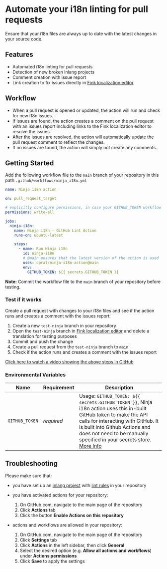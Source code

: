 <doc-image src="https://cdn.jsdelivr.net/gh/opral/monorepo@latest/inlang/source-code/github-lint-action/assets/ninja-i18n-cover.webp"></doc-image>

# Automate your i18n linting for pull requests

Ensure that your i18n files are always up to date with the latest changes in your source code.

## Features

- Automated i18n linting for pull requests
- Detection of new broken inlang projects
- Comment creation with issue report
- Link creation to fix issues directly in [Fink localization editor](https://inlang.com/m/tdozzpar/app-inlang-finkLocalizationEditor)

## Workflow

<doc-video src="https://cdn.jsdelivr.net/gh/opral/monorepo@latest/inlang/source-code/github-lint-action/assets/Ninja-showcase.mp4"></doc-video>

- When a pull request is opened or updated, the action will run and check for new i18n issues.
- If issues are found, the action creates a comment on the pull request with an issues report including links to the Fink localization editor to resolve the issues.
- After the issues are resolved, the action will automatically update the pull request comment to reflect the changes.
- If no issues are found, the action will simply not create any comments.

## Getting Started

Add the following workflow file to the `main` branch of your repository in this path `.github/workflows/ninja_i18n.yml`

```yml
name: Ninja i18n action

on: pull_request_target

# explicitly configure permissions, in case your GITHUB_TOKEN workflow permissions are set to read-only in repository settings
permissions: write-all

jobs:
  ninja-i18n:
    name: Ninja i18n - GitHub Lint Action
    runs-on: ubuntu-latest

    steps:
      - name: Run Ninja i18n
        id: ninja-i18n
        # @main ensures that the latest version of the action is used
        uses: opral/ninja-i18n-action@main
        env:
          GITHUB_TOKEN: ${{ secrets.GITHUB_TOKEN }}
```

**Note:** Commit the workflow file to the `main` branch of your repository before testing.

### Test if it works

Create a pull request with changes to your i18n files and see if the action runs and creates a comment with the issues report:

1. Create a new `test-ninja` branch in your repository
2. Open the `test-ninja` branch in [Fink localization editor](https://fink.inlang.com) and delete a translation for testing purposes
3. Commit and push the change
4. Create a pull request from the `test-ninja` branch to `main`
5. Check if the action runs and creates a comment with the issues report

[Click here to watch a video showing the above steps in GitHub](https://www.loom.com/share/c4d15fefb0854ca4b75a85cdb0d2c7e3)

### Environmental Variables

| Name                  | Requirement | Description |
| --------------------- | ----------- | ----------- |
| `GITHUB_TOKEN`        | _required_ | Usage: `GITHUB_TOKEN: ${{ secrets.GITHUB_TOKEN }}`,  Ninja i18n action uses this in-built GitHub token to make the API calls for interacting with GitHub. It is built into Github Actions and does not need to be manually specified in your secrets store. [More Info](https://help.github.com/en/actions/configuring-and-managing-workflows/authenticating-with-the-github_token)|

## Troubleshooting

Please make sure that:
- you have set up an [inlang project](https://inlang.com//documentation/concept/project) with [lint rules](https://inlang.com/c/lint-rules) in your repository
- you have activated actions for your repository:

    1. On GitHub.com, navigate to the main page of the repository
    2. Click **Actions** tab
    3. Click the button **Enable Actions on this repository**
- actions and workflows are allowed in your repository:

    1. On GitHub.com, navigate to the main page of the repository
    2. Click **Settings** tab
    3. Click **Actions** in the left sidebar, then click **General**
    4. Select the desired option (e.g. **Allow all actions and workflows**) under **Actions permissions**
    5. Click **Save** to apply the settings

<br>